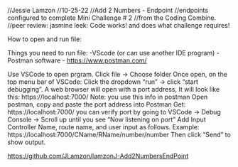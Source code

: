 //Jessie Lamzon
//10-25-22
//Add 2 Numbers - Endpoint
//endpoints configured to complete Mini Challenge # 2 
//from the Coding Combine.
//peer review: jasmine leek: Code works! and does what challenge requires!

How to open and run file:

Things you need to run file:
-VScode (or can use another IDE program)
-Postman software - https://www.postman.com/

Use VSCode to open prgram. Click file -> Choose folder
Once open, on the top menu bar of VSCode: Click the dropdown “run” -> click “start debugging”.
A web browser will open with a port address, It will look like this: https://localhost:7000/
Note: you use this info in postman
Open postman, copy and paste the port address into Postman Get:  https://localhost:7000/
you can verify port by going to VSCode -> Debug Console -> Scroll up until you see “Now listening on port”
Add Input Controller Name, route name, and user input as follows. Example: https://localhost:7000/CName/RName/number/number
Then click “Send” to show output.

https://github.com/JLamzon/lamzonJ-Add2NumbersEndPoint
